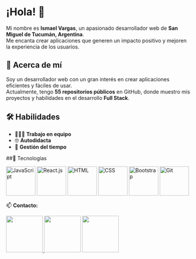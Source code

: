 # ¡Hola! 👋  
Mi nombre es **Ismael Vargas**, un apasionado desarrollador web de **San Miguel de Tucumán, Argentina**.  
Me encanta crear aplicaciones que generen un impacto positivo y mejoren la experiencia de los usuarios.  

## 📌 Acerca de mí  
Soy un desarrollador web con un gran interés en crear aplicaciones eficientes y fáciles de usar.  
Actualmente, tengo **55 repositorios públicos** en GitHub, donde muestro mis proyectos y habilidades en el desarrollo **Full Stack**.  

## 🛠️ Habilidades  
- 👨🏽‍💻 **Trabajo en equipo**  
- 🤓 **Autodidacta**  
- 🙂 **Gestión del tiempo**  

##🚀 Tecnologías 

<p >
  <img src="https://profilinator.rishav.dev/skills-assets/javascript-original.svg" alt="JavaScript" width="80px"/>
  <img src="https://profilinator.rishav.dev/skills-assets/react-original-wordmark.svg" alt="React.js" width="80px"/>
  <img src="https://profilinator.rishav.dev/skills-assets/html5-original-wordmark.svg" alt="HTML" width="80px"/>
  <img src="https://profilinator.rishav.dev/skills-assets/css3-original-wordmark.svg" alt="CSS" width="80px"/>
  <img src="https://profilinator.rishav.dev/skills-assets/bootstrap-plain.svg" alt="Bootstrap" width="80px"/>
  <img src="https://profilinator.rishav.dev/skills-assets/git-scm-icon.svg" alt="Git" width="80px"/>
</p>

📫 **Contacto:**  
<p>
  <a href="https://www.linkedin.com/in/ismael-jose-vargas-221118351/">
     <img src="https://camo.githubusercontent.com/05a93bdb893b4febd59cb728f7284c9f3cd50528eca63bdc6d57627fe244ca5e/68747470733a2f2f696d672e736869656c64732e696f2f62616467652f6c696e6b6564696e2d2532333145373742352e7376673f267374796c653d666f722d7468652d6261646765266c6f676f3d6c696e6b6564696e266c6f676f436f6c6f723d7768697465" alt="" width="100px">
</a    
<a href="https://www.instagram.com/is_ma827/">
     <img src="https://camo.githubusercontent.com/a19456839968069bd49c80513a0558441e5d333b568d24c3e0312cbc3028a919/68747470733a2f2f696d672e736869656c64732e696f2f62616467652f696e7374616772616d2d2532333030303030302e7376673f267374796c653d666f722d7468652d6261646765266c6f676f3d696e7374616772616d266c6f676f436f6c6f723d7768697465" alt="" width="100px">
</a>
<a href="https://web.facebook.com/profile.php?id=100078639601621">
     <img src="https://camo.githubusercontent.com/4a07660ce3c823d11dd535d7688a0ea22a4fe8f8bf115949b8d0a903765d7aea/68747470733a2f2f696d672e736869656c64732e696f2f62616467652f66616365626f6f6b2d2532333245383746422e7376673f267374796c653d666f722d7468652d6261646765266c6f676f3d66616365626f6f6b266c6f676f436f6c6f723d7768697465" alt="" width="100px">
</a>
   
</p>




